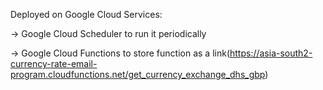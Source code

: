 Deployed on Google Cloud Services: 

-> Google Cloud Scheduler to run it periodically

-> Google Cloud Functions to store function as a link(https://asia-south2-currency-rate-email-program.cloudfunctions.net/get_currency_exchange_dhs_gbp)
